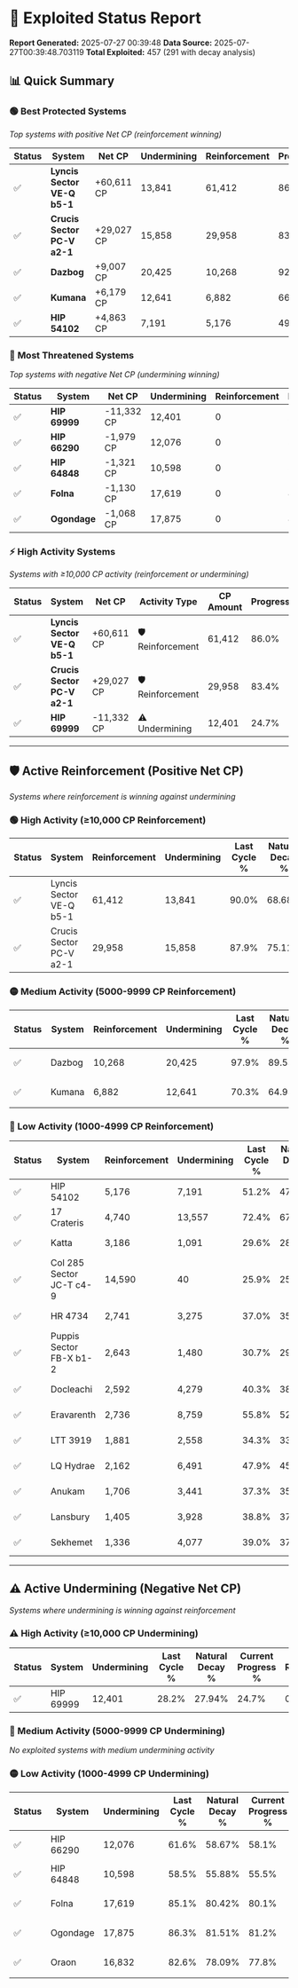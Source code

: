 # 🌟 Exploited Status Report

**Report Generated:** 2025-07-27 00:39:48
**Data Source:** 2025-07-27T00:39:48.703119
**Total Exploited:** 457 (291 with decay analysis)

## 📊 Quick Summary

### 🟢 **Best Protected Systems**
*Top systems with positive Net CP (reinforcement winning)*

| Status | System | Net CP | Undermining | Reinforcement | Progress |
|--------|--------|--------|-------------|---------------|----------|
| ✅ | **Lyncis Sector VE-Q b5-1** | +60,611 CP | 13,841 | 61,412 | 86.0% |
| ✅ | **Crucis Sector PC-V a2-1** | +29,027 CP | 15,858 | 29,958 | 83.4% |
| ✅ | **Dazbog** | +9,007 CP | 20,425 | 10,268 | 92.1% |
| ✅ | **Kumana** | +6,179 CP | 12,641 | 6,882 | 66.7% |
| ✅ | **HIP 54102** | +4,863 CP | 7,191 | 5,176 | 49.1% |

### 🔴 **Most Threatened Systems**
*Top systems with negative Net CP (undermining winning)*

| Status | System | Net CP | Undermining | Reinforcement | Progress |
|--------|--------|--------|-------------|---------------|----------|
| ✅ | **HIP 69999** | -11,332 CP | 12,401 | 0 | 24.7% |
| ✅ | **HIP 66290** | -1,979 CP | 12,076 | 0 | 58.1% |
| ✅ | **HIP 64848** | -1,321 CP | 10,598 | 0 | 55.5% |
| ✅ | **Folna** | -1,130 CP | 17,619 | 0 | 80.1% |
| ✅ | **Ogondage** | -1,068 CP | 17,875 | 0 | 81.2% |

### ⚡ **High Activity Systems**
*Systems with ≥10,000 CP activity (reinforcement or undermining)*

| Status | System | Net CP | Activity Type | CP Amount | Progress |
|--------|--------|--------|---------------|-----------|----------|
| ✅ | **Lyncis Sector VE-Q b5-1** | +60,611 CP | 🛡️ Reinforcement | 61,412 | 86.0% |
| ✅ | **Crucis Sector PC-V a2-1** | +29,027 CP | 🛡️ Reinforcement | 29,958 | 83.4% |
| ✅ | **HIP 69999** | -11,332 CP | ⚠️ Undermining | 12,401 | 24.7% |

---

## 🛡️ Active Reinforcement (Positive Net CP)
*Systems where reinforcement is winning against undermining*

### 🟢 High Activity (≥10,000 CP Reinforcement)

| Status | System | Reinforcement | Undermining | Last Cycle % | Natural Decay % | Current Progress % | Current CP | Net CP | Activity |
|--------|--------|---------------|-------------|--------------|-----------------|-------------------|------------|--------|----------|
| ✅ | Lyncis Sector VE-Q b5-1 | 61,412 | 13,841 | 90.0% | 68.68% | 86.0% | 301,000 | +60,611 | 🟢 High Reinforcement |
| ✅ | Crucis Sector PC-V a2-1 | 29,958 | 15,858 | 87.9% | 75.11% | 83.4% | 291,900 | +29,027 | 🟢 High Reinforcement |

### 🟡 Medium Activity (5000-9999 CP Reinforcement)

| Status | System | Reinforcement | Undermining | Last Cycle % | Natural Decay % | Current Progress % | Current CP | Net CP | Activity |
|--------|--------|---------------|-------------|--------------|-----------------|-------------------|------------|--------|----------|
| ✅ | Dazbog | 10,268 | 20,425 | 97.9% | 89.53% | 92.1% | 322,350 | +9,007 | 🟡 Medium Reinforcement |
| ✅ | Kumana | 6,882 | 12,641 | 70.3% | 64.93% | 66.7% | 233,450 | +6,179 | 🟡 Medium Reinforcement |

### 🔴 Low Activity (1000-4999 CP Reinforcement)

| Status | System | Reinforcement | Undermining | Last Cycle % | Natural Decay % | Current Progress % | Current CP | Net CP | Activity |
|--------|--------|---------------|-------------|--------------|-----------------|-------------------|------------|--------|----------|
| ✅ | HIP 54102 | 5,176 | 7,191 | 51.2% | 47.71% | 49.1% | 171,850 | +4,863 | 🔵 Low Reinforcement |
| ✅ | 17 Crateris | 4,740 | 13,557 | 72.4% | 67.40% | 68.5% | 239,750 | +3,846 | 🔵 Low Reinforcement |
| ✅ | Katta | 3,186 | 1,091 | 29.6% | 28.36% | 29.3% | 102,550 | +3,288 | 🔵 Low Reinforcement |
| ✅ | Col 285 Sector JC-T c4-9 | 14,590 | 40 | 25.9% | 25.00% | 25.9% | 90,650 | +3,150 | 🔵 Low Reinforcement |
| ✅ | HR 4734 | 2,741 | 3,275 | 37.0% | 35.33% | 36.1% | 126,350 | +2,706 | 🔵 Low Reinforcement |
| ✅ | Puppis Sector FB-X b1-2 | 2,643 | 1,480 | 30.7% | 29.53% | 30.3% | 106,050 | +2,699 | 🔵 Low Reinforcement |
| ✅ | Docleachi | 2,592 | 4,279 | 40.3% | 38.40% | 39.1% | 136,850 | +2,455 | 🔵 Low Reinforcement |
| ✅ | Eravarenth | 2,736 | 8,759 | 55.8% | 52.64% | 53.3% | 186,549 | +2,304 | 🔵 Low Reinforcement |
| ✅ | LTT 3919 | 1,881 | 2,558 | 34.3% | 33.06% | 33.6% | 117,600 | +1,896 | 🔵 Low Reinforcement |
| ✅ | LQ Hydrae | 2,162 | 6,491 | 47.9% | 45.46% | 46.0% | 161,000 | +1,888 | 🔵 Low Reinforcement |
| ✅ | Anukam | 1,706 | 3,441 | 37.3% | 35.83% | 36.3% | 127,050 | +1,652 | 🔵 Low Reinforcement |
| ✅ | Lansbury | 1,405 | 3,928 | 38.8% | 37.33% | 37.7% | 131,950 | +1,304 | 🔵 Low Reinforcement |
| ✅ | Sekhemet | 1,336 | 4,077 | 39.0% | 37.48% | 37.8% | 132,299 | +1,130 | 🔵 Low Reinforcement |


---

## ⚠️ Active Undermining (Negative Net CP)
*Systems where undermining is winning against reinforcement*

### ⚠️ High Activity (≥10,000 CP Undermining)

| Status | System | Undermining | Last Cycle % | Natural Decay % | Current Progress % | Reinforcement | Current CP | Net CP | Activity |
|--------|--------|-------------|--------------|-----------------|-------------------|---------------|------------|--------|----------|
| ✅ | HIP 69999 | 12,401 | 28.2% | 27.94% | 24.7% | 0 | 86,450 | -11,332 | ⚠️ High Undermining |

### 🔶 Medium Activity (5000-9999 CP Undermining)

*No exploited systems with medium undermining activity*

### 🟡 Low Activity (1000-4999 CP Undermining)

| Status | System | Undermining | Last Cycle % | Natural Decay % | Current Progress % | Reinforcement | Current CP | Net CP | Activity |
|--------|--------|-------------|--------------|-----------------|-------------------|---------------|------------|--------|----------|
| ✅ | HIP 66290 | 12,076 | 61.6% | 58.67% | 58.1% | 0 | 203,350 | -1,979 | 🟡 Low Undermining |
| ✅ | HIP 64848 | 10,598 | 58.5% | 55.88% | 55.5% | 0 | 194,250 | -1,321 | 🟡 Low Undermining |
| ✅ | Folna | 17,619 | 85.1% | 80.42% | 80.1% | 0 | 280,350 | -1,130 | 🟡 Low Undermining |
| ✅ | Ogondage | 17,875 | 86.3% | 81.51% | 81.2% | 0 | 284,200 | -1,068 | 🟡 Low Undermining |
| ✅ | Oraon | 16,832 | 82.6% | 78.09% | 77.8% | 0 | 272,300 | -1,027 | 🟡 Low Undermining |
